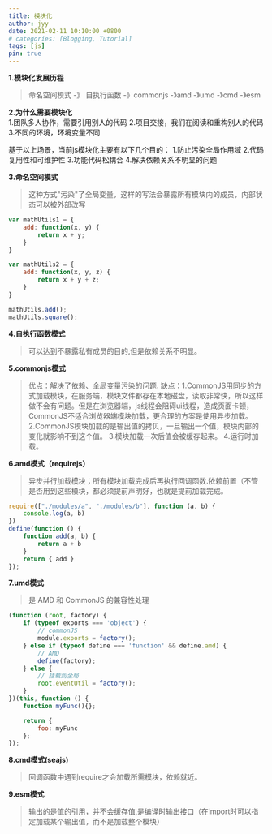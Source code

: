 ```yaml
---
title: 模块化
author: jyy
date: 2021-02-11 10:10:00 +0800
# categories: [Blogging, Tutorial]
tags: [js]
pin: true
---
```


**1.模块化发展历程**   
> 命名空间模式 -》 自执行函数 -》commonjs -》amd -》umd -》cmd -》esm

**2.为什么需要模块化**  
1.团队多人协作，需要引用别人的代码
2.项目交接，我们在阅读和重构别人的代码
3.不同的环境，环境变量不同

基于以上场景，当前js模块化主要有以下几个目的：
1.防止污染全局作用域
2.代码复用性和可维护性
3.功能代码松耦合
4.解决依赖关系不明显的问题

**3.命名空间模式**

> 这种方式"污染"了全局变量，这样的写法会暴露所有模块内的成员，内部状态可以被外部改写

```js
var mathUtils1 = {
    add: function(x, y) {
        return x + y;
    }
}

var mathUtils2 = {
    add: function(x, y, z) {
        return x + y + z;
    }
}

mathUtils.add();
mathUtils.square();

```
**4.自执行函数模式**
> 可以达到不暴露私有成员的目的,但是依赖关系不明显。

**5.commonjs模式**
> 优点：解决了依赖、全局变量污染的问题.
> 缺点：1.CommonJS用同步的方式加载模块，在服务端，模块文件都存在本地磁盘，读取非常快，所以这样做不会有问题。但是在浏览器端，js线程会阻碍ui线程，造成页面卡顿，CommonJS不适合浏览器端模块加载，更合理的方案是使用异步加载。
2.CommonJS模块加载的是输出值的拷贝，一旦输出一个值，模块内部的变化就影响不到这个值。
3.模块加载一次后值会被缓存起来。
4.运行时加载。

**6.amd模式（requirejs）**

> 异步并行加载模块；所有模块加载完成后再执行回调函数.依赖前置（不管是否用到这些模块，都必须提前声明好，也就是提前加载完成。

```js
require(["./modules/a", "./modules/b"], function (a, b) {
    console.log(a, b)
})
define(function () {
    function add(a, b) {
        return a + b
    }
    return { add }
});
```

**7.umd模式**
> 是 AMD 和 CommonJS 的兼容性处理

```js
(function (root, factory) {
    if (typeof exports === 'object') {
        // commonJS
        module.exports = factory();
    } else if (typeof define === 'function' && define.amd) {
        // AMD
        define(factory);
    } else {
        // 挂载到全局
        root.eventUtil = factory();
    }
})(this, function () {
    function myFunc(){};

    return {
        foo: myFunc
    };
});

```
**8.cmd模式(seajs)**
> 回调函数中遇到require才会加载所需模块，依赖就近。

**9.esm模式**
> 输出的是值的引用，并不会缓存值,是编译时输出接口（在import时可以指定加载某个输出值，而不是加载整个模块）